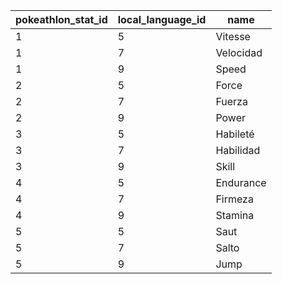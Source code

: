 | pokeathlon_stat_id | local_language_id |   name    |
|--------------------|-------------------|-----------|
| 1                  | 5                 | Vitesse   |
| 1                  | 7                 | Velocidad |
| 1                  | 9                 | Speed     |
| 2                  | 5                 | Force     |
| 2                  | 7                 | Fuerza    |
| 2                  | 9                 | Power     |
| 3                  | 5                 | Habileté  |
| 3                  | 7                 | Habilidad |
| 3                  | 9                 | Skill     |
| 4                  | 5                 | Endurance |
| 4                  | 7                 | Firmeza   |
| 4                  | 9                 | Stamina   |
| 5                  | 5                 | Saut      |
| 5                  | 7                 | Salto     |
| 5                  | 9                 | Jump      |
